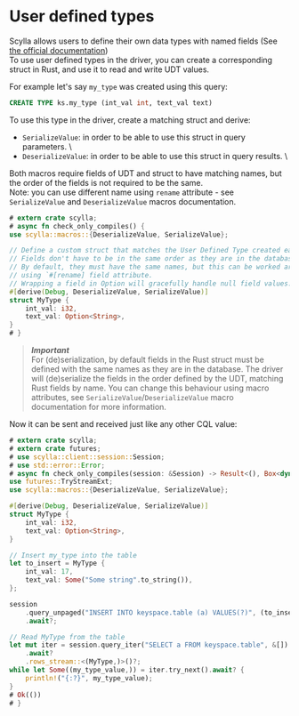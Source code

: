 # User defined types
Scylla allows users to define their own data types with named fields (See [the official documentation](https://opensource.docs.scylladb.com/stable/cql/types.html#user-defined-types))\
To use user defined types in the driver, you can create a corresponding struct in Rust, and use it to read and write UDT values.


For example let's say `my_type` was created using this query:
```sql
CREATE TYPE ks.my_type (int_val int, text_val text)
```

To use this type in the driver, create a matching struct and derive:
- `SerializeValue`: in order to be able to use this struct in query parameters. \
- `DeserializeValue`: in order to be able to use this struct in query results. \

Both macros require fields of UDT and struct to have matching names, but the order
of the fields is not required to be the same. \
Note: you can use different name using `rename` attribute - see `SerializeValue`
and `DeserializeValue` macros documentation.

```rust
# extern crate scylla;
# async fn check_only_compiles() {
use scylla::macros::{DeserializeValue, SerializeValue};

// Define a custom struct that matches the User Defined Type created earlier.
// Fields don't have to be in the same order as they are in the database.
// By default, they must have the same names, but this can be worked around
// using `#[rename] field attribute.
// Wrapping a field in Option will gracefully handle null field values.
#[derive(Debug, DeserializeValue, SerializeValue)]
struct MyType {
    int_val: i32,
    text_val: Option<String>,
}
# }
```

> ***Important***\
> For (de)serialization, by default fields in the Rust struct must be defined with the same names as they are in the database.
> The driver will (de)serialize the fields in the order defined by the UDT, matching Rust fields by name.
> You can change this behaviour using macro attributes, see `SerializeValue`/`DeserializeValue` macro documentation for more information.

Now it can be sent and received just like any other CQL value:
```rust
# extern crate scylla;
# extern crate futures;
# use scylla::client::session::Session;
# use std::error::Error;
# async fn check_only_compiles(session: &Session) -> Result<(), Box<dyn Error>> {
use futures::TryStreamExt;
use scylla::macros::{DeserializeValue, SerializeValue};

#[derive(Debug, DeserializeValue, SerializeValue)]
struct MyType {
    int_val: i32,
    text_val: Option<String>,
}

// Insert my_type into the table
let to_insert = MyType {
    int_val: 17,
    text_val: Some("Some string".to_string()),
};

session
    .query_unpaged("INSERT INTO keyspace.table (a) VALUES(?)", (to_insert,))
    .await?;

// Read MyType from the table
let mut iter = session.query_iter("SELECT a FROM keyspace.table", &[])
    .await?
    .rows_stream::<(MyType,)>()?;
while let Some((my_type_value,)) = iter.try_next().await? {
    println!("{:?}", my_type_value);
}
# Ok(())
# }
```